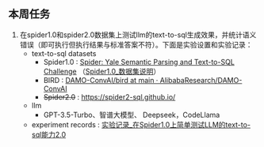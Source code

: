 ## 本周任务
1. 在spider1.0和spider2.0数据集上测试llm的text-to-sql生成效果，并统计语义错误（即可执行但执行结果与标准答案不符）。下面是实验设置和实验记录：
	* text-to-sql datasets
		* Spider1.0 : [Spider: Yale Semantic Parsing and Text-to-SQL Challenge](https://yale-lily.github.io/spider) （[Spider1.0_数据集说明](../Spider1.0/Spider1.0_数据集说明.md)）
		* BIRD : [DAMO-ConvAI/bird at main · AlibabaResearch/DAMO-ConvAI](https://github.com/AlibabaResearch/DAMO-ConvAI/tree/main/bird)
		* ~~Spider2.0~~  :  https://spider2-sql.github.io/
	* llm
		* GPT-3.5-Turbo、智谱大模型、 Deepseek，CodeLlama
	* experiment records : [实验记录_在Spider1.0上简单测试LLM的text-to-sql能力2.0](../Spider1.0/实验记录_在Spider1.0上简单测试LLM的text-to-sql能力2.0.md)






